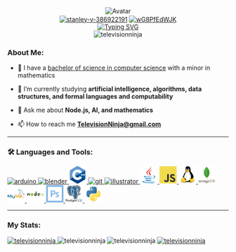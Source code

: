 <div id="header" align="center">
    <img src="https://avatars.githubusercontent.com/u/41529985" width="100" alt="Avatar"/>
    <div id="badges">
        <a href="https://linkedin.com/in/stanley-v-386922191" target="blank"><img align="center" src="https://img.shields.io/badge/LinkedIn-blue?style=for-the-badge&logo=linkedin" alt="stanley-v-386922191"/></a>
        <a href="https://discord.gg/wG8PfEdWJK" target="blank"><img align="center" src="https://img.shields.io/badge/discord-blue?style=for-the-badge&logo=discord" alt="wG8PfEdWJK" /></a>
    </div>
    <a href="https://github.com/televisionninja">
        <img src="https://readme-typing-svg.demolab.com?font=Calibri&size=35&duration=2000&pause=4000&color=F7F7F7&background=22272e&multiline=true&center=true&lines=Hi%20%F0%9F%91%8B%2C%20I'm%20TelevisionNinja" alt="Typing SVG" />
    </a>
    <div id="count">
        <img src="https://komarev.com/ghpvc/?username=televisionninja&color=blue&style=flat" alt="televisionninja" />
    </div>
</div>

<h3 align="left">About Me:</h3>

- 🔭 I have a [bachelor of science in computer science](https://computer-science-and-computer-engineering.uark.edu/index.php) with a minor in mathematics

- 🌱 I’m currently studying **artificial intelligence, algorithms, data structures, and formal languages and computability**

- 💬 Ask me about **Node.js, AI, and mathematics**

- 📫 How to reach me **TelevisionNinja@gmail.com**

---
<h3 align="left">🛠️ Languages and Tools:</h3>
<p align="left"> <a href="https://www.arduino.cc/" target="_blank" rel="noreferrer"> <img src="https://cdn.worldvectorlogo.com/logos/arduino-1.svg" alt="arduino" width="40" height="40"/> </a> <a href="https://www.blender.org/" target="_blank" rel="noreferrer"> <img src="https://download.blender.org/branding/community/blender_community_badge_white.svg" alt="blender" width="40" height="40"/> </a> <a href="https://www.w3schools.com/cpp/" target="_blank" rel="noreferrer"> <img src="https://raw.githubusercontent.com/devicons/devicon/master/icons/cplusplus/cplusplus-original.svg" alt="cplusplus" width="40" height="40"/> </a> <a href="https://git-scm.com/" target="_blank" rel="noreferrer"> <img src="https://www.vectorlogo.zone/logos/git-scm/git-scm-icon.svg" alt="git" width="40" height="40"/> </a> <a href="https://www.adobe.com/in/products/illustrator.html" target="_blank" rel="noreferrer"> <img src="https://www.vectorlogo.zone/logos/adobe_illustrator/adobe_illustrator-icon.svg" alt="illustrator" width="40" height="40"/> </a> <a href="https://www.java.com" target="_blank" rel="noreferrer"> <img src="https://raw.githubusercontent.com/devicons/devicon/master/icons/java/java-original.svg" alt="java" width="40" height="40"/> </a> <a href="https://developer.mozilla.org/en-US/docs/Web/JavaScript" target="_blank" rel="noreferrer"> <img src="https://raw.githubusercontent.com/devicons/devicon/master/icons/javascript/javascript-original.svg" alt="javascript" width="40" height="40"/> </a> <a href="https://www.linux.org/" target="_blank" rel="noreferrer"> <img src="https://raw.githubusercontent.com/devicons/devicon/master/icons/linux/linux-original.svg" alt="linux" width="40" height="40"/> </a> <a href="https://www.mongodb.com/" target="_blank" rel="noreferrer"> <img src="https://raw.githubusercontent.com/devicons/devicon/master/icons/mongodb/mongodb-original-wordmark.svg" alt="mongodb" width="40" height="40"/> </a> <a href="https://www.mysql.com/" target="_blank" rel="noreferrer"> <img src="https://raw.githubusercontent.com/devicons/devicon/master/icons/mysql/mysql-original-wordmark.svg" alt="mysql" width="40" height="40"/> </a> <a href="https://nodejs.org" target="_blank" rel="noreferrer"> <img src="https://raw.githubusercontent.com/devicons/devicon/master/icons/nodejs/nodejs-original-wordmark.svg" alt="nodejs" width="40" height="40"/> </a> <a href="https://www.photoshop.com/en" target="_blank" rel="noreferrer"> <img src="https://raw.githubusercontent.com/devicons/devicon/master/icons/photoshop/photoshop-line.svg" alt="photoshop" width="40" height="40"/> </a> <a href="https://www.postgresql.org" target="_blank" rel="noreferrer"> <img src="https://raw.githubusercontent.com/devicons/devicon/master/icons/postgresql/postgresql-original-wordmark.svg" alt="postgresql" width="40" height="40"/> </a> <a href="https://www.python.org" target="_blank" rel="noreferrer"> <img src="https://raw.githubusercontent.com/devicons/devicon/master/icons/python/python-original.svg" alt="python" width="40" height="40"/> </a> </p>

---
<h3 align="left">My Stats:</h3>

<a href="https://github.com/televisionninja"> <img src="https://github-stats-alpha.vercel.app/api?username=televisionninja" alt="televisionninja" /> </a>
<img src="https://github-readme-stats.vercel.app/api/top-langs/?username=televisionninja&layout=compact&show_icons=true&locale=en&hide=css,scss,html" alt="televisionninja" />
<img src="https://github-readme-stats.vercel.app/api?username=televisionninja&show_icons=true&locale=en" alt="televisionninja" />
<a href="https://github.com/ryo-ma/github-profile-trophy"> <img src="https://github-profile-trophy.vercel.app/?username=televisionninja" alt="televisionninja" /> </a>

